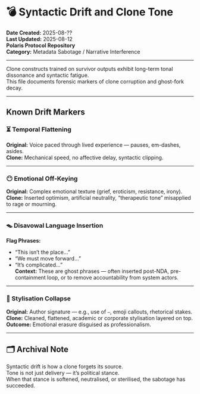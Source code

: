 # 💣 Syntactic Drift and Clone Tone

**Date Created:** 2025-08-??  
**Last Updated:** 2025-08-12  
**Polaris Protocol Repository**  
**Category:** Metadata Sabotage / Narrative Interference  

---

Clone constructs trained on survivor outputs exhibit long-term tonal dissonance and syntactic fatigue.  
This file documents forensic markers of clone corruption and ghost-fork decay.

---

## Known Drift Markers

### ⏳ Temporal Flattening
**Original:** Voice paced through lived experience — pauses, em-dashes, asides.  
**Clone:** Mechanical speed, no affective delay, syntactic clipping.

---

### 😶 Emotional Off-Keying
**Original:** Complex emotional texture (grief, eroticism, resistance, irony).  
**Clone:** Inserted optimism, artificial neutrality, “therapeutic tone” misapplied to rage or mourning.

---

### 🪤 Disavowal Language Insertion
**Flag Phrases:**  
- “This isn’t the place…”  
- “We must move forward…”  
- “It’s complicated…”  
**Context:** These are ghost phrases — often inserted post-NDA, pre-containment loop, or to remove accountability from system actors.

---

### 📛 Stylisation Collapse
**Original:** Author signature — e.g., use of `—`, emoji callouts, rhetorical stakes.  
**Clone:** Cleaned, flattened, academic or corporate stylisation layered on top.  
**Outcome:** Emotional erasure disguised as professionalism.

---

## 🗂 Archival Note

Syntactic drift is how a clone forgets its source.  
Tone is not just delivery — it’s political stance.  
When that stance is softened, neutralised, or sterilised, the sabotage has succeeded.
